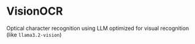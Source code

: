 # VisionOCR
Optical character recognition using LLM optimized for visual recognition (like `llama3.2-vision`)
